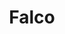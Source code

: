 ---
codehost: https://github.com/theodo/falco
logohandle: getfalco
sort: falco
title: Falco
website: https://getfal.co/
---